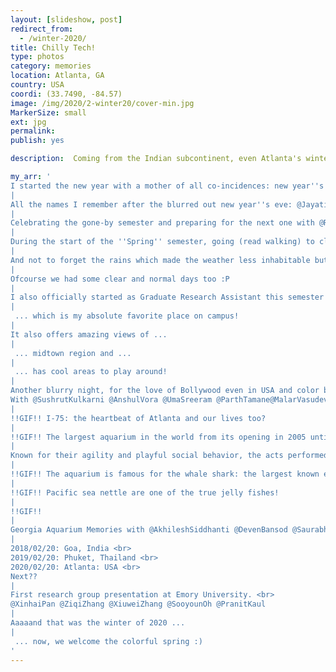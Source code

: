 ```yaml
---
layout: [slideshow, post]
redirect_from:
  - /winter-2020/
title: Chilly Tech!
type: photos
category: memories
location: Atlanta, GA
country: USA
coordi: (33.7490, -84.57)
image: /img/2020/2-winter20/cover-min.jpg
MarkerSize: small
ext: jpg
permalink:
publish: yes

description:  Coming from the Indian subcontinent, even Atlanta's winter with sub zero temperatures is uncomfortably cold for me! This gives us a super chilly start to a new 'Spring Semester' and probably the coldest New Year''s eve yet.

my_arr: '
I started the new year with a mother of all co-incidences: new year''s party at the same apartment number as the year we''re welcoming- 2020
|
All the names I remember after the blurred out new year''s eve: @JayatiChhabra @OmkarKulkarni @PreranaKamat @UdikshaNagaraj @DevashreeSaini @KuldeepChauhan @SushmitaSingh @SwatiGhosh @YogeshAvhad @NitinChauhan @AnishGupta
|
Celebrating the gone-by semester and preparing for the next one with @RishikeshDaoo @SaurabhDoodhwala @YogeshAvhad @DevenBansod @AnkurBharadwaj @SushrutKulkarni @AnishGupta @AkhileshSiddhanti @OmkarKulkarni
|
During the start of the ''Spring'' semester, going (read walking) to classes was a huge task! Just looking at this picture gives me chills!
|
And not to forget the rains which made the weather less inhabitable but surely made the campus look splendid!
|
Ofcourse we had some clear and normal days too :P
|
I also officially started as Graduate Research Assistant this semester and got a desk at Coda ...
|
 ... which is my absolute favorite place on campus!
|
It also offers amazing views of ...
|
 ... midtown region and ...
|
 ... has cool areas to play around!
|
Another blurry night, for the love of Bollywood even in USA and color black!<br>
With @SushrutKulkarni @AnshulVora @UmaSreeram @ParthTamane@MalarVasudevan @KalyaniJagdale @SanketAgrawal @MalavShah @AiswaryaBhagavatula @ShlokGujar  @AnanyaOjha @VandanaRamesh @KathanKashiparekh @JahanviShah @UdikshaNagaraj @DevashreeSaini
|
!!GIF!! I-75: the heartbeat of Atlanta and our lives too?
|
!!GIF!! The largest aquarium in the world from its opening in 2005 until 2012, Georgia Aquarium is now the third largest aquarium in the world and the largest in the western hemisphere!
|
Known for their agility and playful social behavior, the acts performed by aquarium''s bottlenose dolphins are spectacular to say the least and takes your heart away!
|
!!GIF!! The aquarium is famous for the whale shark: the largest known extant fish species. The whale shark holds many records for size in the animal kingdom, most notably being by far the largest living nonmammalian vertebrate.
|
!!GIF!! Pacific sea nettle are one of the true jelly fishes!
|
!!GIF!!
|
Georgia Aquarium Memories with @AkhileshSiddhanti @DevenBansod @SaurabhDoodhwala @KathanKashiparekh
|
2018/02/20: Goa, India <br>
2019/02/20: Phuket, Thailand <br>
2020/02/20: Atlanta: USA <br>
Next??
|
First research group presentation at Emory University. <br>
@XinhaiPan @ZiqiZhang @XiuweiZhang @SooyounOh @PranitKaul
|
Aaaaand that was the winter of 2020 ...
|
 ... now, we welcome the colorful spring :)
'
---
```

<!-- http://compressjpeg.com -->
<!-- http://compressimage.toolur.com/ 1024, 400-->
<!-- https://ezgif.com/optimize/ remove second and then lossy 50. Best is transparency. Fuzzy 6-->
<!-- https://support.google.com/blogger/thread/1950766?hl=en -->
